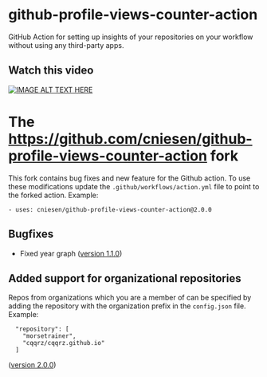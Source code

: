 # github-profile-views-counter-action
GitHub Action for setting up insights of your repositories on your workflow without using any third-party apps.


## Watch this video
[![IMAGE ALT TEXT HERE](https://img.youtube.com/vi/K6FYiP_XRuU/0.jpg)](https://www.youtube.com/watch?v=K6FYiP_XRuU)



# The https://github.com/cniesen/github-profile-views-counter-action fork
This fork contains bug fixes and new feature for the Github action.  To use these modifications update the `.github/workflows/action.yml` file to point to the forked action.  Example:
```
- uses: cniesen/github-profile-views-counter-action@2.0.0
```

## Bugfixes
- Fixed year graph ([version 1.1.0](https://github.com/cniesen/github-profile-views-counter-action/releases/tag/1.1.0))

## Added support for organizational repositories
Repos from organizations which you are a member of can be specified by adding the repository with the organization prefix in the `config.json` file.  Example:
```
  "repository": [
    "morsetrainer",
    "cqqrz/cqqrz.github.io"
  ]
```
([version 2.0.0](https://github.com/cniesen/github-profile-views-counter-action/releases/tag/1.1.0))
